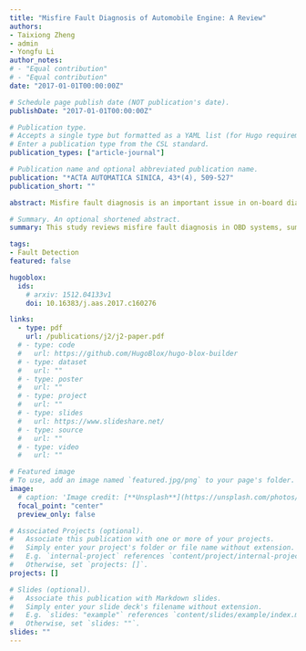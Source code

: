 ```yaml
---
title: "Misfire Fault Diagnosis of Automobile Engine: A Review"
authors:
- Taixiong Zheng
- admin
- Yongfu Li
author_notes:
# - "Equal contribution"
# - "Equal contribution"
date: "2017-01-01T00:00:00Z"

# Schedule page publish date (NOT publication's date).
publishDate: "2017-01-01T00:00:00Z"

# Publication type.
# Accepts a single type but formatted as a YAML list (for Hugo requirements).
# Enter a publication type from the CSL standard.
publication_types: ["article-journal"]

# Publication name and optional abbreviated publication name.
publication: "*ACTA AUTOMATICA SINICA, 43*(4), 509-527"
publication_short: ""

abstract: Misfire fault diagnosis is an important issue in on-board diagnosis (OBD) system, which has significant impacts on emissions, fuel consumption, and engine damage during vehicle movement. This study systematically reviews and summarizes the progress of misfire fault diagnosis methods, i.e., judgement basis, misfire diagnosis classification, and observer design. Finally, some perspectives on misfire fault diagnosis are also discussed.

# Summary. An optional shortened abstract.
summary: This study reviews misfire fault diagnosis in OBD systems, summarizing methods, classifications, observer designs, and future perspectives on reducing emissions, fuel consumption, and engine damage.

tags:
- Fault Detection
featured: false

hugoblox:
  ids:
    # arxiv: 1512.04133v1
    doi: 10.16383/j.aas.2017.c160276

links:
  - type: pdf
    url: /publications/j2/j2-paper.pdf
  # - type: code
  #   url: https://github.com/HugoBlox/hugo-blox-builder
  # - type: dataset
  #   url: ""
  # - type: poster
  #   url: ""
  # - type: project
  #   url: ""
  # - type: slides
  #   url: https://www.slideshare.net/
  # - type: source
  #   url: ""
  # - type: video
  #   url: ""

# Featured image
# To use, add an image named `featured.jpg/png` to your page's folder. 
image:
  # caption: 'Image credit: [**Unsplash**](https://unsplash.com/photos/jdD8gXaTZsc)'
  focal_point: "center"
  preview_only: false

# Associated Projects (optional).
#   Associate this publication with one or more of your projects.
#   Simply enter your project's folder or file name without extension.
#   E.g. `internal-project` references `content/project/internal-project/index.md`.
#   Otherwise, set `projects: []`.
projects: []

# Slides (optional).
#   Associate this publication with Markdown slides.
#   Simply enter your slide deck's filename without extension.
#   E.g. `slides: "example"` references `content/slides/example/index.md`.
#   Otherwise, set `slides: ""`.
slides: ""
---
```


<!-- > [!NOTE]
> Click the *Cite* button above to demo the feature to enable visitors to import publication metadata into their reference management software. -->

<!-- > [!NOTE]
> Create your slides in Markdown - click the *Slides* button to check out the example. -->

<!-- Add the publication's **full text** or **supplementary notes** here. You can use rich formatting such as including [code, math, and images](https://docs.hugoblox.com/content/writing-markdown-latex/). -->
